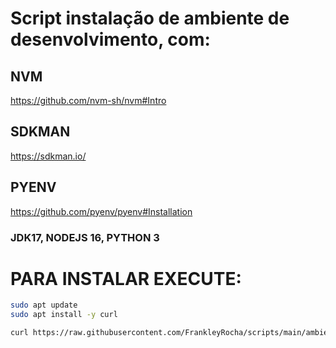 # Script instalação de ambiente de desenvolvimento, com:

## NVM
https://github.com/nvm-sh/nvm#Intro

## SDKMAN
https://sdkman.io/

## PYENV
https://github.com/pyenv/pyenv#Installation

### JDK17, NODEJS 16, PYTHON 3

# PARA INSTALAR EXECUTE:

````bash
sudo apt update
sudo apt install -y curl
````

````bash
curl https://raw.githubusercontent.com/FrankleyRocha/scripts/main/ambiente/kali-linux/install.sh | bash -il
````